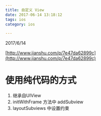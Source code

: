 ```yaml
---
title: 自定义 View
date: 2017-06-14 13:18:12
tags: ios
category: ios

---
```



2017/6/14


[http://www.jianshu.com/p/7e47da62899c](http://www.jianshu.com/p/7e47da62899c)

# 使用纯代码的方式

1. 继承自UIView
2. initWithFrame 方法中 addSubview
3. layoutSubviews 中设置约束

<!--more-->